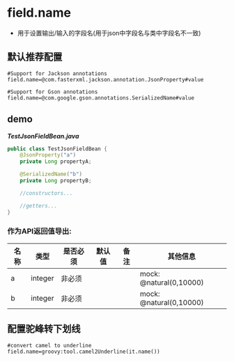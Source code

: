 # field.name

- 用于设置输出/输入的字段名(用于json中字段名与类中字段名不一致)


## 默认推荐配置

```properties
#Support for Jackson annotations
field.name=@com.fasterxml.jackson.annotation.JsonProperty#value

#Support for Gson annotations
field.name=@com.google.gson.annotations.SerializedName#value
```

## demo

***TestJsonFieldBean.java***

```java
public class TestJsonFieldBean {
    @JsonProperty("a")
    private Long propertyA;

    @SerializedName("b")
    private Long propertyB;

    //constructors...

    //getters...
}
```

### 作为API返回值导出:

| 名称 | 类型 | 是否必须 | 默认值 | 备注 | 其他信息 |
| --- | --- | --- | --- | --- | --- |
| a |	integer | 非必须 |  |  | mock: @natural(0,10000) |
| b | integer | 非必须 |  |  | mock: @natural(0,10000) |


## 配置驼峰转下划线

```properties
#convert camel to underline
field.name=groovy:tool.camel2Underline(it.name())
```
